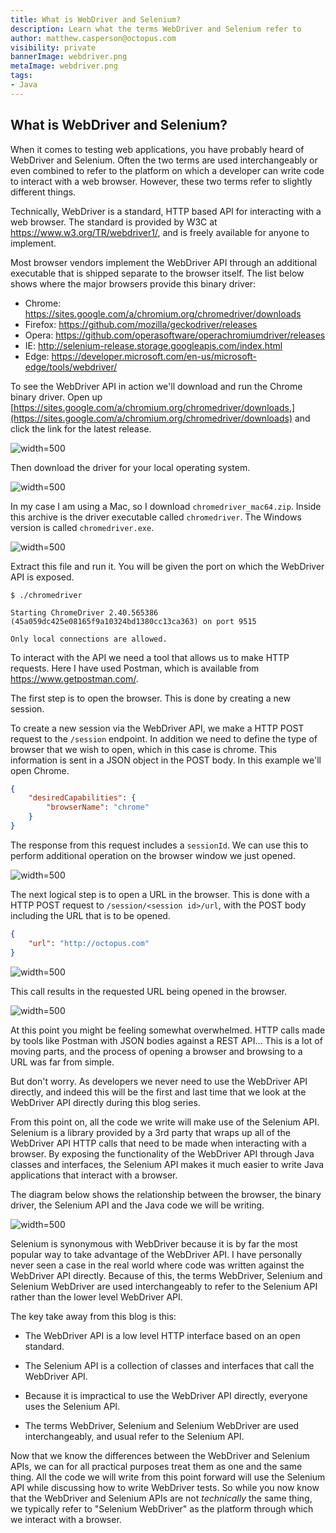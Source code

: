 ```yaml
---
title: What is WebDriver and Selenium?
description: Learn what the terms WebDriver and Selenium refer to
author: matthew.casperson@octopus.com
visibility: private
bannerImage: webdriver.png
metaImage: webdriver.png
tags:
- Java
---
```


## What is WebDriver and Selenium?

When it comes to testing web applications, you have probably heard of WebDriver and Selenium. Often the two terms are used interchangeably or even combined to refer to the platform on which a developer can write code to interact with a web browser. However, these two terms refer to slightly different things.

Technically, WebDriver is a standard, HTTP based API for interacting with a web browser. The standard is provided by W3C at <https://www.w3.org/TR/webdriver1/>, and is freely available for anyone to implement.

Most browser vendors implement the WebDriver API through an additional executable that is shipped separate to the browser itself. The list below shows where the major browsers provide this binary driver:

-   Chrome: <https://sites.google.com/a/chromium.org/chromedriver/downloads>
-   Firefox: <https://github.com/mozilla/geckodriver/releases>
-   Opera: <https://github.com/operasoftware/operachromiumdriver/releases>
-   IE: <http://selenium-release.storage.googleapis.com/index.html>
-   Edge: <https://developer.microsoft.com/en-us/microsoft-edge/tools/webdriver/>

To see the WebDriver API in action we'll download and run the Chrome binary driver. Open up [https://sites.google.com/a/chromium.org/chromedriver/downloads,](https://sites.google.com/a/chromium.org/chromedriver/downloads) and click the link for the latest release.

![](./image1.png "width=500")

Then download the driver for your local operating system.

![](./image2.png "width=500")

In my case I am using a Mac, so I download `chromedriver_mac64.zip`. Inside this archive is the driver executable called `chromedriver`. The Windows version is called `chromedriver.exe`.

![](./image3.png "width=500")

Extract this file and run it. You will be given the port on which the WebDriver API is exposed.

```
$ ./chromedriver

Starting ChromeDriver 2.40.565386
(45a059dc425e08165f9a10324bd1380cc13ca363) on port 9515

Only local connections are allowed.
```

To interact with the API we need a tool that allows us to make HTTP requests. Here I have used Postman, which is available from <https://www.getpostman.com/>.

The first step is to open the browser. This is done by creating a new
session.

To create a new session via the WebDriver API, we make a HTTP POST request to the `/session` endpoint. In addition we need to define the type of browser that we wish to open, which in this case is chrome. This information is sent in a JSON object in the POST body. In this example we'll open Chrome.

```json
{
	"desiredCapabilities": {
		"browserName": "chrome"
	}
}
```

The response from this request includes a `sessionId`. We can use this to perform additional operation on the browser window we just opened.

![](./image4.png "width=500")

The next logical step is to open a URL in the browser. This is done with a HTTP POST request to `/session/<session id>/url`, with the POST body including the URL that is to be opened.

```json
{
	"url": "http://octopus.com"
}
```

![](./image5.png "width=500")

This call results in the requested URL being opened in the browser.

![](./image6.png "width=500")

At this point you might be feeling somewhat overwhelmed. HTTP calls made by tools like Postman with JSON bodies against a REST API... This is a lot of moving parts, and the process of opening a browser and browsing to a URL was far from simple.

But don't worry. As developers we never need to use the WebDriver API directly, and indeed this will be the first and last time that we look at the WebDriver API directly during this blog series.

From this point on, all the code we write will make use of the Selenium API. Selenium is a library provided by a 3rd party that wraps up all of the WebDriver API HTTP calls that need to be made when interacting with a browser. By exposing the functionality of the WebDriver API through Java classes and interfaces, the Selenium API makes it much easier to write Java applications that interact with a browser.

The diagram below shows the relationship between the browser, the binary driver, the Selenium API and the Java code we will be writing.

![](./image7.png "width=500")

Selenium is synonymous with WebDriver because it is by far the most popular way to take advantage of the WebDriver API. I have personally never seen a case in the real world where code was written against the WebDriver API directly. Because of this, the terms WebDriver, Selenium and Selenium WebDriver are used interchangeably to refer to the Selenium API rather than the lower level WebDriver API.

The key take away from this blog is this:

-   The WebDriver API is a low level HTTP interface based on an open standard.

-   The Selenium API is a collection of classes and interfaces that call the WebDriver API.

-   Because it is impractical to use the WebDriver API directly, everyone uses the Selenium API.

-   The terms WebDriver, Selenium and Selenium WebDriver are used interchangeably, and usual refer to the Selenium API.

Now that we know the differences between the WebDriver and Selenium APIs, we can for all practical purposes treat them as one and the same thing. All the code we will write from this point forward will use the Selenium API while discussing how to write WebDriver tests. So while you now know that the WebDriver and Selenium APIs are not *technically* the same thing, we typically refer to "Selenium WebDriver" as the platform through which we interact with a browser.
